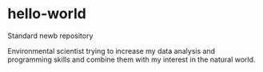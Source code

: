 hello-world
===========

Standard newb repository

Environmental scientist trying to increase my data analysis and programming skills and combine them with my interest in the natural world.
